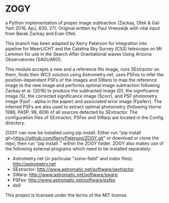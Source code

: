 # ZOGY
a Python implementation of proper image subtraction (Zackay, Ofek &amp; Gal-Yam 2016, ApJ, 830, 27). Original written by Paul Vreeswijk with vital input from Barak Zackay and Eran Ofek. 

This branch has been adapted by Kerry Paterson for integration into pipeline for MeerLICHT and the Catalina Sky Survey (CSS) telescope on Mt Lemmon for use in the Search After Gravitational waves Using Arizona Observatories (SAGUARO).

This module accepts a new and a reference fits image, runs SExtractor on them, finds their WCS solution using Astrometry.net, uses PSFex to infer the position-dependent PSFs of the images and SWarp to map the reference image to the new image and performs optimal image subtraction following Zackay et al. (2016) to produce the subtracted image (D), the significance image (S), the corrected significance image (Scorr), and PSF photometry image (Fpsf - alpha in the paper) and associated error image (Fpsferr). The inferred PSFs are also used to extract optimal photometry (following Horne 1986, PASP, 98, 609) of all sources detected by SExtractor. The configuration files of SExtractor, PSFex and SWarp are located in the Config directory.

ZOGY can now be installed using pip install. Either run "pip install git+https://github.com/KerryPaterson/ZOGY.git" or download or clone the repo, then run "pip install ." within the ZOGY folder. ZOGY also makes use of the following external programs which need to be installed separately:

- Astrometry.net (in particular "solve-field" and index files): http://astrometry.net 
- SExtractor: http://www.astromatic.net/software/sextractor
- SWarp: http://www.astromatic.net/software/swarp
- PSFex: http://www.astromatic.net/software/psfex
- ds9

This project is licensed under the terms of the MIT license.
